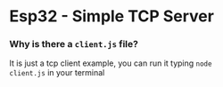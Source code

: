 # Esp32 - Simple TCP Server

### Why is there a <code>client.js</code> file?
It is just a tcp client example, you can run it typing <code>node client.js</code> in your terminal
